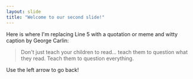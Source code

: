 ```yaml
---
layout: slide
title: "Welcome to our second slide!"
---
```

Here is where I'm replacing Line 5 with a quotation or meme and witty caption by George Carlin:
> Don't just teach your children to read...
> teach them to question what they read.
> Teach them to question everything.

Use the left arrow to go back!

